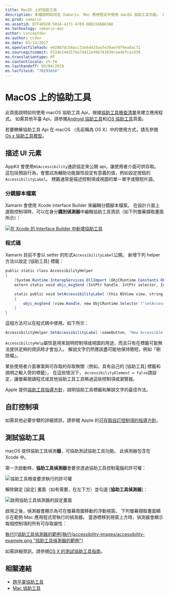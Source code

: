 ```yaml
---
title: MacOS 上的協助工具
description: 本檔說明如何在 Xamarin. Mac 應用程式中使用 macOS 協助工具功能。 討論如何在分鏡腳本和程式碼、自訂控制項和測試協助工具中說明 UI 元素。
ms.prod: xamarin
ms.assetid: D7F4892B-501A-4271-A7E0-BDD1586B63AD
ms.technology: xamarin-mac
author: conceptdev
ms.author: crdun
ms.date: 03/14/2017
ms.openlocfilehash: e92887dc54acc33e6d433aafe39ae7df9ea8ac71
ms.sourcegitcommit: 933de144d1fbe7d412e49b743839cae4bfcac439
ms.translationtype: MT
ms.contentlocale: zh-TW
ms.lasthandoff: 09/04/2019
ms.locfileid: "70291656"
---
```

# <a name="accessibility-on-macos"></a>MacOS 上的協助工具

此頁面說明如何使用 macOS 協助工具 Api，根據[協助工具檢查清單](~/cross-platform/app-fundamentals/accessibility.md)來建立應用程式。
如需其他平臺 Api，請參閱[Android 協助工具](~/android/app-fundamentals/accessibility.md)和[iOS 協助工具](~/ios/app-fundamentals/accessibility.md)頁面。

若要瞭解協助工具 Api 在 macOS （先前稱為 OS X）中的使用方式，請先參閱[Os x 協助工具模型](https://developer.apple.com/library/mac/documentation/Accessibility/Conceptual/AccessibilityMacOSX/OSXAXmodel.html)。

## <a name="describing-ui-elements"></a>描述 UI 元素

AppKit 會使用`NSAccessibility`通訊協定來公開 api，讓使用者介面可供存取。 這包括預設行為，會嘗試為輔助功能屬性設定有意義的值，例如設定按鈕的`AccessibilityLabel`。 標籤通常是描述控制項或視圖的單一單字或簡短片語。

### <a name="storyboard-files"></a>分鏡腳本檔案

Xamarin 會使用 Xcode Interface Builder 來編輯分鏡腳本檔案。
在設計介面上選取控制項時，可以在身分**識別偵測器**中編輯協助工具資訊（如下列螢幕擷取畫面所示）：

[![在 Xcode 的 Interface Builder 中新增協助工具](accessibility-images/xcode.png "在 Xcode 的 Interface Builder 中新增協助工具")](accessibility-images/xcode-large.png#lightbox)

### <a name="code"></a>程式碼

Xamarin 目前不會以 setter 的形式`AccessibilityLabel`公開。  新增下列 helper 方法以設定 [協助工具] 標籤：

```csharp
public static class AccessibilityHelper
{
    [System.Runtime.InteropServices.DllImport (ObjCRuntime.Constants.ObjectiveCLibrary)]
    extern static void objc_msgSend (IntPtr handle, IntPtr selector, IntPtr label);

    static public void SetAccessibilityLabel (this NSView view, string value)
    {
        objc_msgSend (view.Handle, new ObjCRuntime.Selector ("setAccessibilityLabel:").Handle, new NSString (value).Handle);
    }
}
```

這個方法可以在程式碼中使用，如下所示：

```csharp
AccessibilityHelper.SetAccessibilityLabel (someButton, "New Accessible Description");
```

`AccessibilityHelp`屬性是用來說明控制項或視圖的用途，而且只有在標籤可能無法提供足夠的資訊時才會加入。 解說文字仍然應該盡可能地保持簡短，例如「刪除檔」。

某些使用者介面專案與可存取的存取無關（例如，具有自己的 [協助工具] 標籤和說明之輸入旁的標籤）。
在這些情況下， `AccessibilityElement = false`請設定，讓螢幕閱讀程式或其他協助工具工具略過這些控制項或瀏覽器。

Apple 提供[協助工具指導方針](https://developer.apple.com/library/mac/documentation/Accessibility/Conceptual/AccessibilityMacOSX/EnhancingtheAccessibilityofStandardAppKitControls.html)，說明協助工具標籤和解說文字的最佳作法。

## <a name="custom-controls"></a>自訂控制項

如需其他必要步驟的詳細資訊，請參閱 Apple 的[可存取自訂控制項的指導方針](https://developer.apple.com/library/mac/documentation/Accessibility/Conceptual/AccessibilityMacOSX/ImplementingAccessibilityforCustomControls.html)。

## <a name="testing-accessibility"></a>測試協助工具

macOS 提供協助工具偵測**器**，可協助測試協助工具功能。 此偵測器包含在 Xcode 中。

第一次啟動時，**協助工具偵測器**會要求透過協助工具控制電腦的許可權：

![協助工具檢查要求執行的許可權](accessibility-images/accessibility-inspector-1.png "協助工具檢查要求執行的許可權")

解除鎖定 [設定] 畫面（如有需要，在左下方）並勾選 [**協助工具偵測器**]：

![啟用協助工具偵測器的設定畫面](accessibility-images/accessibility-inspector-2.png "啟用協助工具偵測器的設定畫面")

啟用之後，偵測器會顯示為可在螢幕周圍移動的浮動視窗。 下列螢幕擷取畫面顯示在範例 Mac 應用程式旁執行的偵測器。 當游標移到視窗上方時，偵測器會顯示每個控制項的所有可存取屬性：

[執行![協助工具偵測器的範例]執行(accessibility-images/accessibility-example.png "協助工具偵測器的範例")](accessibility-images/accessibility-example-large.png#lightbox)

如需詳細資訊，請參閱[OS X 的測試協助工具指南](https://developer.apple.com/library/mac/documentation/Accessibility/Conceptual/AccessibilityMacOSX/OSXAXTestingApps.html)。



## <a name="related-links"></a>相關連結

- [跨平臺協助工具](~/cross-platform/app-fundamentals/accessibility.md)
- [Mac 協助工具](https://www.apple.com/accessibility/mac/)
